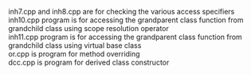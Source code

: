 inh7.cpp and inh8.cpp are for checking the various access specifiers <br />
inh10.cpp program is for accessing the grandparent class function from grandchild class using scope resolution operator <br />
inh11.cpp program is for accessing the grandparent class function from grandchild class using virtual base class <br />
or.cpp is program for method overriding <br />
dcc.cpp is  program for derived class constructor
